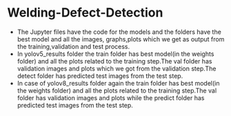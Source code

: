 # Welding-Defect-Detection
* The Jupyter files have the code for the models and the folders have the best model and all the images, graphs,plots which we get as output from the training,validation and test process.
* In yolov5_results folder the train folder has best model(in the weights folder) and all the plots related to the training step.The val folder has validation images and plots which we got from the validation step.The detect folder has predicted test images from the test step.
* In case of yolov8_results folder again the train folder has best model(in the weights folder) and all the plots related to the training step.The val folder has validation images and plots while the predict folder has predicted test images from the test step.
